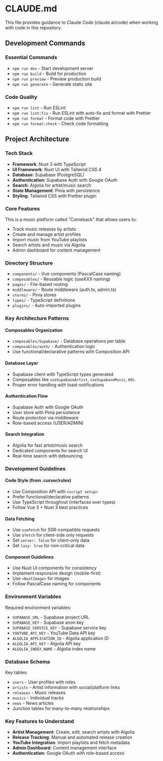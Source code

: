 # CLAUDE.md

This file provides guidance to Claude Code (claude.ai/code) when working with code in this repository.

## Development Commands

### Essential Commands

- `npm run dev` - Start development server
- `npm run build` - Build for production
- `npm run preview` - Preview production build
- `npm run generate` - Generate static site

### Code Quality

- `npm run lint` - Run ESLint
- `npm run lint:fix` - Run ESLint with auto-fix and format with Prettier
- `npm run format` - Format code with Prettier
- `npm run format:check` - Check code formatting

## Project Architecture

### Tech Stack

- **Framework**: Nuxt 3 with TypeScript
- **UI Framework**: Nuxt UI with Tailwind CSS 4
- **Database**: Supabase (PostgreSQL)
- **Authentication**: Supabase Auth with Google OAuth
- **Search**: Algolia for artist/music search
- **State Management**: Pinia with persistence
- **Styling**: Tailwind CSS with Prettier plugin

### Core Features

This is a music platform called "Comeback" that allows users to:

- Track music releases by artists
- Create and manage artist profiles
- Import music from YouTube playlists
- Search artists and music via Algolia
- Admin dashboard for content management

### Directory Structure

- `components/` - Vue components (PascalCase naming)
- `composables/` - Reusable logic (useXXX naming)
- `pages/` - File-based routing
- `middleware/` - Route middleware (auth.ts, admin.ts)
- `stores/` - Pinia stores
- `types/` - TypeScript definitions
- `plugins/` - Auto-imported plugins

### Key Architecture Patterns

#### Composables Organization

- `composables/Supabase/` - Database operations per table
- `composables/auth/` - Authentication logic
- Use functional/declarative patterns with Composition API

#### Database Layer

- Supabase client with TypeScript types generated
- Composables like `useSupabaseArtist`, `useSupabaseMusic`, etc.
- Proper error handling with toast notifications

#### Authentication Flow

- Supabase Auth with Google OAuth
- User store with Pinia persistence
- Route protection via middleware
- Role-based access (USER/ADMIN)

#### Search Integration

- Algolia for fast artist/music search
- Dedicated components for search UI
- Real-time search with debouncing

### Development Guidelines

#### Code Style (from .cursor/rules)

- Use Composition API with `<script setup>`
- Prefer functional/declarative patterns
- Use TypeScript throughout (interfaces over types)
- Follow Vue 3 + Nuxt 3 best practices

#### Data Fetching

- Use `useFetch` for SSR-compatible requests
- Use `$fetch` for client-side only requests
- Set `server: false` for client-only data
- Set `lazy: true` for non-critical data

#### Component Guidelines

- Use Nuxt UI components for consistency
- Implement responsive design (mobile-first)
- Use `<NuxtImage>` for images
- Follow PascalCase naming for components

### Environment Variables

Required environment variables:

- `SUPABASE_URL` - Supabase project URL
- `SUPABASE_KEY` - Supabase anon key
- `SUPABASE_SERVICE_KEY` - Supabase service key
- `YOUTUBE_API_KEY` - YouTube Data API key
- `ALGOLIA_APPLICATION_ID` - Algolia application ID
- `ALGOLIA_API_KEY` - Algolia API key
- `ALGOLIA_INDEX_NAME` - Algolia index name

### Database Schema

Key tables:

- `users` - User profiles with roles
- `artists` - Artist information with social/platform links
- `releases` - Music releases
- `musics` - Individual tracks
- `news` - News articles
- Junction tables for many-to-many relationships

### Key Features to Understand

- **Artist Management**: Create, edit, search artists with Algolia
- **Release Tracking**: Manual and automated release creation
- **YouTube Integration**: Import playlists and fetch metadata
- **Admin Dashboard**: Content management interface
- **Authentication**: Google OAuth with role-based access
